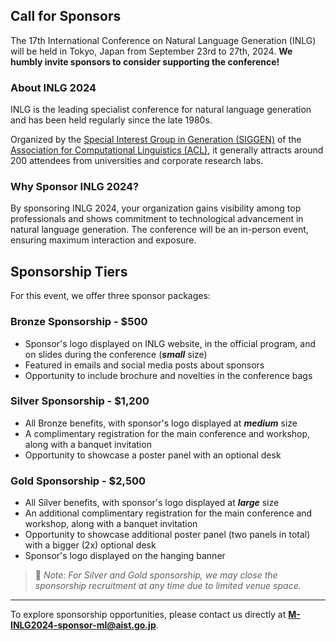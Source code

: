 ## Call for Sponsors

The 17th International Conference on Natural Language Generation (INLG) will be held in Tokyo, Japan from September 23rd to 27th, 2024.
**We humbly invite sponsors to consider supporting the conference!**

### About INLG 2024

INLG is the leading specialist conference for natural language generation and has been held regularly since the late 1980s.

Organized by the [Special Interest Group in Generation (SIGGEN)](https://aclweb.org/aclwiki/SIGGEN) of the [Association for Computational Linguistics (ACL)](https://www.aclweb.org/portal/), it generally attracts around 200 attendees from universities and corporate research labs.

### Why Sponsor INLG 2024?

By sponsoring INLG 2024, your organization gains visibility among top professionals and shows commitment to technological advancement in natural language generation.
The conference will be an in-person event, ensuring maximum interaction and exposure.

## Sponsorship Tiers

For this event, we offer three sponsor packages:

### Bronze Sponsorship - $500

- Sponsor's logo displayed on INLG website, in the official program, and on slides during the conference (**_small_** size)
- Featured in emails and social media posts about sponsors
- Opportunity to include brochure and novelties in the conference bags

### Silver Sponsorship - $1,200

- All Bronze benefits, with sponsor's logo displayed at **_medium_** size
- A complimentary registration for the main conference and workshop, along with a banquet invitation
- Opportunity to showcase a poster panel with an optional desk

### Gold Sponsorship - $2,500

- All Silver benefits, with sponsor's logo displayed at **_large_** size
- An additional complimentary registration for the main conference and workshop, along with a banquet invitation
- Opportunity to showcase additional poster panel (two panels in total) with a bigger (2x) optional desk
- Sponsor's logo displayed on the hanging banner

> 📝 _Note: For Silver and Gold sponsorship, we may close the sponsorship recruitment at any time due to limited venue space._

---

To explore sponsorship opportunities, please contact us directly at **<a href="mailto:M-INLG2024-sponsor-ml@aist.go.jp">M-INLG2024-sponsor-ml@aist.go.jp</a>**.
